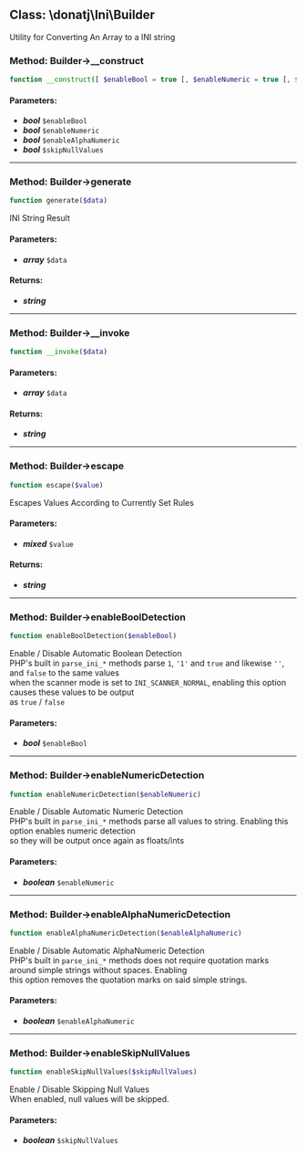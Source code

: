 ## Class: \donatj\Ini\Builder

Utility for Converting An Array to a INI string

### Method: Builder->__construct

```php
function __construct([ $enableBool = true [, $enableNumeric = true [, $enableAlphaNumeric = true [, $skipNullValues = false]]]])
```

#### Parameters:

- ***bool*** `$enableBool`
- ***bool*** `$enableNumeric`
- ***bool*** `$enableAlphaNumeric`
- ***bool*** `$skipNullValues`

---

### Method: Builder->generate

```php
function generate($data)
```

INI String Result

#### Parameters:

- ***array*** `$data`

#### Returns:

- ***string***

---

### Method: Builder->__invoke

```php
function __invoke($data)
```

#### Parameters:

- ***array*** `$data`

#### Returns:

- ***string***

---

### Method: Builder->escape

```php
function escape($value)
```

Escapes Values According to Currently Set Rules

#### Parameters:

- ***mixed*** `$value`

#### Returns:

- ***string***

---

### Method: Builder->enableBoolDetection

```php
function enableBoolDetection($enableBool)
```

Enable / Disable Automatic Boolean Detection  
PHP's built in `parse_ini_*` methods parse `1`, `'1'` and `true` and likewise `''`, and `false` to the same values  
when the scanner mode is set to `INI_SCANNER_NORMAL`, enabling this option causes these values to be output  
as `true` / `false`

#### Parameters:

- ***bool*** `$enableBool`

---

### Method: Builder->enableNumericDetection

```php
function enableNumericDetection($enableNumeric)
```

Enable / Disable Automatic Numeric Detection  
PHP's built in `parse_ini_*` methods parse all values to string. Enabling this option enables numeric detection  
so they will be output once again as floats/ints

#### Parameters:

- ***boolean*** `$enableNumeric`

---

### Method: Builder->enableAlphaNumericDetection

```php
function enableAlphaNumericDetection($enableAlphaNumeric)
```

Enable / Disable Automatic AlphaNumeric Detection  
PHP's built in `parse_ini_*` methods does not require quotation marks around simple strings without spaces. Enabling  
this option removes the quotation marks on said simple strings.

#### Parameters:

- ***boolean*** `$enableAlphaNumeric`

---

### Method: Builder->enableSkipNullValues

```php
function enableSkipNullValues($skipNullValues)
```

Enable / Disable Skipping Null Values  
When enabled, null values will be skipped.

#### Parameters:

- ***boolean*** `$skipNullValues`